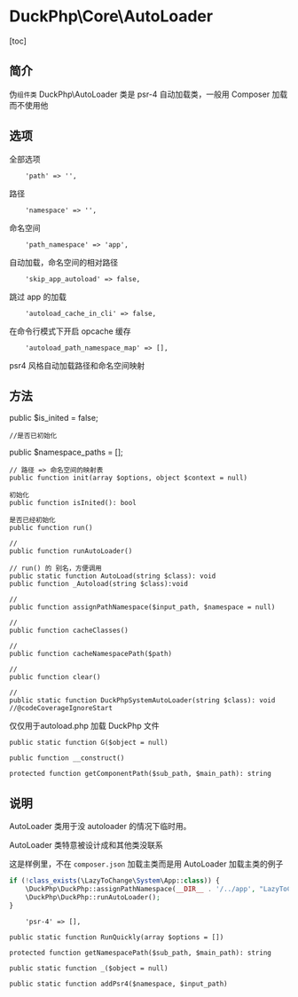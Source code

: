 # DuckPhp\Core\AutoLoader
[toc]

## 简介
伪`组件类` DuckPhp\AutoLoader 类是 psr-4 自动加载类，一般用 Composer 加载而不使用他

## 选项
全部选项

        'path' => '',
路径

        'namespace' => '',
命名空间

        'path_namespace' => 'app',
自动加载，命名空间的相对路径

        'skip_app_autoload' => false,
跳过 app 的加载

        'autoload_cache_in_cli' => false,
在命令行模式下开启 opcache 缓存

        'autoload_path_namespace_map' => [],
psr4 风格自动加载路径和命名空间映射

## 方法
public $is_inited = false;

    //是否已初始化
public $namespace_paths = [];

    // 路径 => 命名空间的映射表
    public function init(array $options, object $context = null)

    初始化
    public function isInited(): bool

    是否已经初始化
    public function run()

    //
    public function runAutoLoader()

    // run() 的 别名，方便调用
    public static function AutoLoad(string $class): void
    public function _Autoload(string $class):void

    //
    public function assignPathNamespace($input_path, $namespace = null)

    //
    public function cacheClasses()

    //
    public function cacheNamespacePath($path)

    //
    public function clear()

    //
    public static function DuckPhpSystemAutoLoader(string $class): void //@codeCoverageIgnoreStart
仅仅用于autoload.php 加载 DuckPhp 文件
    
    public static function G($object = null)

    public function __construct()

    protected function getComponentPath($sub_path, $main_path): string


## 说明

AutoLoader 类用于没 autoloader 的情况下临时用。

AutoLoader 类特意被设计成和其他类没联系

这是样例里，不在 `composer.json` 加载主类而是用 AutoLoader 加载主类的例子
```php
if (!class_exists(\LazyToChange\System\App::class)) {
    \DuckPhp\DuckPhp::assignPathNamespace(__DIR__ . '/../app', "LazyToChange\\"); 
    \DuckPhp\DuckPhp::runAutoLoader();
}
```


        'psr-4' => [],

    public static function RunQuickly(array $options = [])

    protected function getNamespacePath($sub_path, $main_path): string

    public static function _($object = null)

    public static function addPsr4($namespace, $input_path)

